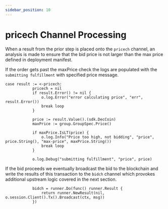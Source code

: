 ```yaml
---
sidebar_position: 10
---
```


# pricech Channel Processing

When a result from the prior step is placed onto the `pricech` channel, an analysis is made to ensure that the bid price is not larger than the max price defined in deployment manifest.

If the order gets past the maxPrice check the logs are populated with the `submitting fulfillment` with specified price message.

```
case result := <-pricech:
			pricech = nil
			if result.Error() != nil {
				o.log.Error("error calculating price", "err", result.Error())
				break loop
			}

			price := result.Value().(sdk.DecCoin)
			maxPrice := group.GroupSpec.Price()

			if maxPrice.IsLT(price) {
				o.log.Info("Price too high, not bidding", "price", price.String(), "max-price", maxPrice.String())
				break loop
			}

			o.log.Debug("submitting fulfillment", "price", price)

```

If the bid proceeds we eventually broadcast the bid to the blockchain and write the results of this transaction to the `bidch` channel which provokes additional upstream logic covered in the next section.

```
			bidch = runner.Do(func() runner.Result {
				return runner.NewResult(nil, o.session.Client().Tx().Broadcast(ctx, msg))
			})
```